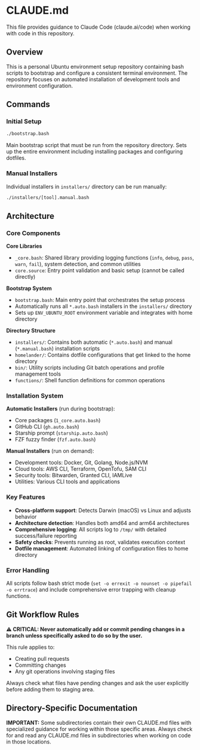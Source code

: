 # CLAUDE.md

This file provides guidance to Claude Code (claude.ai/code) when working with code in this repository.

## Overview

This is a personal Ubuntu environment setup repository containing bash scripts to bootstrap and configure a consistent terminal environment. The repository focuses on automated installation of development tools and environment configuration.

## Commands

### Initial Setup
```bash
./bootstrap.bash
```
Main bootstrap script that must be run from the repository directory. Sets up the entire environment including installing packages and configuring dotfiles.

### Manual Installers
Individual installers in `installers/` directory can be run manually:
```bash
./installers/[tool].manual.bash
```

## Architecture

### Core Components

**Core Libraries**
- `_core.bash`: Shared library providing logging functions (`info`, `debug`, `pass`, `warn`, `fail`), system detection, and common utilities
- `core.source`: Entry point validation and basic setup (cannot be called directly)

**Bootstrap System**
- `bootstrap.bash`: Main entry point that orchestrates the setup process
- Automatically runs all `*.auto.bash` installers in the `installers/` directory
- Sets up `ENV_UBUNTU_ROOT` environment variable and integrates with home directory

**Directory Structure**
- `installers/`: Contains both automatic (`*.auto.bash`) and manual (`*.manual.bash`) installation scripts
- `homelander/`: Contains dotfile configurations that get linked to the home directory  
- `bin/`: Utility scripts including Git batch operations and profile management tools
- `functions/`: Shell function definitions for common operations

### Installation System

**Automatic Installers** (run during bootstrap):
- Core packages (`1_core.auto.bash`)
- GitHub CLI (`gh.auto.bash`) 
- Starship prompt (`starship.auto.bash`)
- FZF fuzzy finder (`fzf.auto.bash`)

**Manual Installers** (run on demand):
- Development tools: Docker, Git, Golang, Node.js/NVM
- Cloud tools: AWS CLI, Terraform, OpenTofu, SAM CLI
- Security tools: Bitwarden, Granted CLI, IAMLive
- Utilities: Various CLI tools and applications

### Key Features

- **Cross-platform support**: Detects Darwin (macOS) vs Linux and adjusts behavior
- **Architecture detection**: Handles both amd64 and arm64 architectures
- **Comprehensive logging**: All scripts log to `/tmp/` with detailed success/failure reporting
- **Safety checks**: Prevents running as root, validates execution context
- **Dotfile management**: Automated linking of configuration files to home directory

### Error Handling

All scripts follow bash strict mode (`set -o errexit -o nounset -o pipefail -o errtrace`) and include comprehensive error trapping with cleanup functions.

## Git Workflow Rules

**⚠️ CRITICAL: Never automatically add or commit pending changes in a branch unless specifically asked to do so by the user.**

This rule applies to:
- Creating pull requests
- Committing changes  
- Any git operations involving staging files

Always check what files have pending changes and ask the user explicitly before adding them to staging area.

## Directory-Specific Documentation

**IMPORTANT:** Some subdirectories contain their own CLAUDE.md files with specialized guidance for working within those specific areas. Always check for and read any CLAUDE.md files in subdirectories when working on code in those locations.